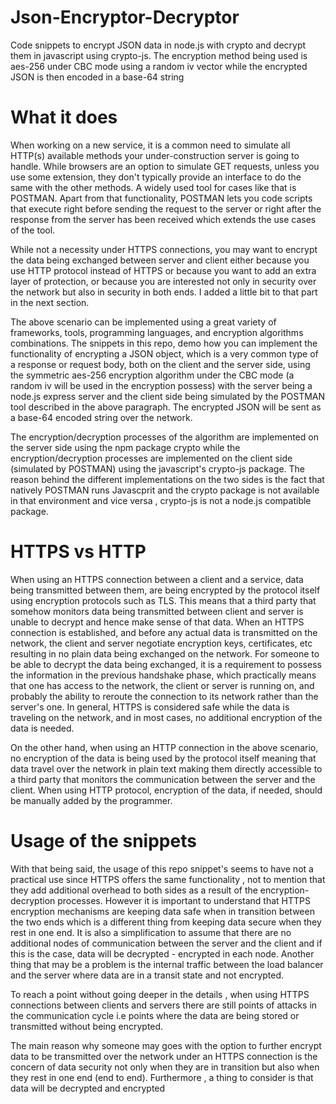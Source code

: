 # Json-Encryptor-Decryptor
Code snippets to encrypt JSON data in node.js with crypto and decrypt them in javascript using crypto-js. The encryption method being used is aes-256 under CBC mode using a random iv vector while the encrypted JSON is then encoded in a base-64 string   

# What it does
When working on a new service, it is a common need to simulate all HTTP(s) available methods your under-construction server is going to handle. While browsers are an option to simulate GET requests,  unless you use some extension, they don't typically provide an interface to do the same with the other methods. A widely used tool for cases like that is POSTMAN. Apart from that functionality, POSTMAN lets you code scripts that execute right before sending the request to the server or right after the response from the server has been received which extends the use cases of the tool. 


While not a necessity under HTTPS connections, you may want to encrypt the data being exchanged between server and client either because you use HTTP protocol instead of HTTPS or because you want to add an extra layer of protection, or because you are interested not only in security over the network but also in security in both ends. I added a little bit to that part in the next section. 

The above scenario can be implemented using a great variety of frameworks, tools, programming languages, and encryption algorithms combinations. The snippets in this repo, demo how you can implement the functionality of encrypting a JSON object, which is a very common type of a response or request body, both on the client and the server side, using the symmetric aes-256 encryption algorithm under the CBC mode (a random iv will be used in the encryption possess) with the server being a node.js express server and the client side being simulated by the POSTMAN tool described in the above paragraph. The encrypted JSON will be sent as a base-64 encoded string over the network.      

The encryption/decryption processes of the algorithm are implemented on the server side using the npm package crypto while the encryption/decryption processes are implemented on the client side (simulated by POSTMAN) using the javascript's crypto-js package. The reason behind the different implementations on the two sides is the fact that natively POSTMAN runs Javascprit and the crypto package is not available in that environment and vice versa , crypto-js is not a node.js compatible package. 





# HTTPS vs HTTP
When using an HTTPS connection between a client and a service, data being transmitted between them, are being encrypted by the protocol itself using encryption protocols such as TLS. This means that a third party that somehow monitors data being transmitted between client and server is unable to decrypt and hence make sense of that data. When an HTTPS connection is established, and before any actual data is transmitted on the network, the client and server negotiate encryption keys, certificates, etc resulting in no plain data being exchanged on the network. For someone to be able to decrypt the data being exchanged, it is a requirement to possess the information in the previous handshake phase, which practically means that one has access to the network, the client or server is running on, and probably the ability to reroute the connection to its network rather than the server's one. In general, HTTPS is considered safe while the data is traveling on the network, and in most cases, no additional encryption of the data is needed. 




On the other hand, when using an HTTP connection in the above scenario, no encryption of the data is being used by the protocol itself meaning that data travel over the network in plain text making them directly accessible to a third party that monitors the communication between the server and the client. When using HTTP protocol, encryption of the data, if needed, should be manually added by the programmer.

# Usage of the snippets 
With that being said, the usage of this repo snippet's seems to have not a practical use since HTTPS offers the same functionality , not to mention that they add additional overhead to both sides as a result of the encryption-decryption processes.
However it is important to understand that HTTPS encryption mechanisms are keeping data safe when in transition between the two ends which is a different thing from keeping data secure when they rest in one end. It is also a simplification to assume that there are no additional nodes of communication between the server and the client and if this is the case, data will be decrypted - encrypted in each node. Another thing that may be a problem is the internal traffic between the load balancer and the server where data are in a transit state and not encrypted.


To reach a point without going deeper in the details , when using HTTPS connections between clients and servers there are still points of attacks in the communication cycle i.e points where the data are being stored or transmitted without being encrypted.





The main reason why someone may goes with the option to further encrypt data to be transmitted over the  network under an HTTPS connection is the concern of data security not only when they are in transition but also when they rest in one end (end to end). 
Furthermore , a thing to consider is that data will be decrypted and encrypted  

 



